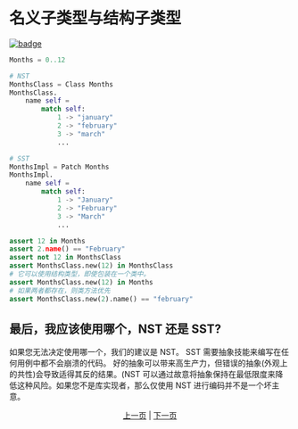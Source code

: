 # 名义子类型与结构子类型

[![badge](https://img.shields.io/endpoint.svg?url=https%3A%2F%2Fgezf7g7pd5.execute-api.ap-northeast-1.amazonaws.com%2Fdefault%2Fsource_up_to_date%3Fowner%3Derg-lang%26repos%3Derg%26ref%3Dmain%26path%3Ddoc/EN/syntax/type/06_nst_vs_sst.md%26commit_hash%3D51de3c9d5a9074241f55c043b9951b384836b258)](https://gezf7g7pd5.execute-api.ap-northeast-1.amazonaws.com/default/source_up_to_date?owner=erg-lang&repos=erg&ref=main&path=doc/EN/syntax/type/06_nst_vs_sst.md&commit_hash=51de3c9d5a9074241f55c043b9951b384836b258)

```python
Months = 0..12

# NST
MonthsClass = Class Months
MonthsClass.
    name self =
        match self:
            1 -> "january"
            2 -> "february"
            3 -> "march"
            ...

# SST
MonthsImpl = Patch Months
MonthsImpl.
    name self =
        match self:
            1 -> "January"
            2 -> "February"
            3 -> "March"
            ...

assert 12 in Months
assert 2.name() == "February"
assert not 12 in MonthsClass
assert MonthsClass.new(12) in MonthsClass
# 它可以使用结构类型，即使包装在一个类中。
assert MonthsClass.new(12) in Months
# 如果两者都存在，则类方法优先
assert MonthsClass.new(2).name() == "february"
```

## 最后，我应该使用哪个，NST 还是 SST?

如果您无法决定使用哪一个，我们的建议是 NST。
SST 需要抽象技能来编写在任何用例中都不会崩溃的代码。 好的抽象可以带来高生产力，但错误的抽象(外观上的共性)会导致适得其反的结果。(NST 可以通过故意将抽象保持在最低限度来降低这种风险。如果您不是库实现者，那么仅使用 NST 进行编码并不是一个坏主意。

<p align='center'>
    <a href='./04_class.md'>上一页</a> | <a href='./06_inheritance.md'>下一页</a>
</p>
